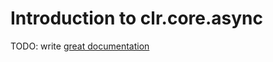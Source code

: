 # Introduction to clr.core.async

TODO: write [great documentation](http://jacobian.org/writing/great-documentation/what-to-write/)